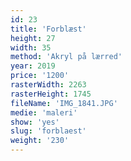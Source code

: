 ```yaml
---
id: 23
title: 'Forblæst'
height: 27
width: 35
method: 'Akryl på lærred'
year: 2019
price: '1200'
rasterWidth: 2263
rasterHeight: 1745
fileName: 'IMG_1841.JPG'
medie: 'maleri'
show: 'yes'
slug: 'forblaest'
weight: '230'
---
```

